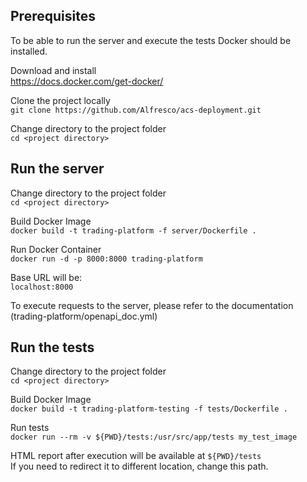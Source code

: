 ## Prerequisites

To be able to run the server and execute the tests Docker should be installed.

Download and install\
https://docs.docker.com/get-docker/

Clone the project locally\
```git clone https://github.com/Alfresco/acs-deployment.git```

Change directory to the project folder\
```cd <project directory>```

## Run the server

Change directory to the project folder\
```cd <project directory>```

Build Docker Image\
```docker build -t trading-platform -f server/Dockerfile . ```

Run Docker Container\
```docker run -d -p 8000:8000 trading-platform```

Base URL will be:\
```localhost:8000```

To execute requests to the server, please refer to the documentation (trading-platform/openapi_doc.yml)

## Run the tests

Change directory to the project folder\
```cd <project directory>```

Build Docker Image\
```docker build -t trading-platform-testing -f tests/Dockerfile . ```

Run tests\
```docker run --rm -v ${PWD}/tests:/usr/src/app/tests my_test_image```

HTML report after execution will be available at ```${PWD}/tests```\
If you need to redirect it to different location, change this path.


